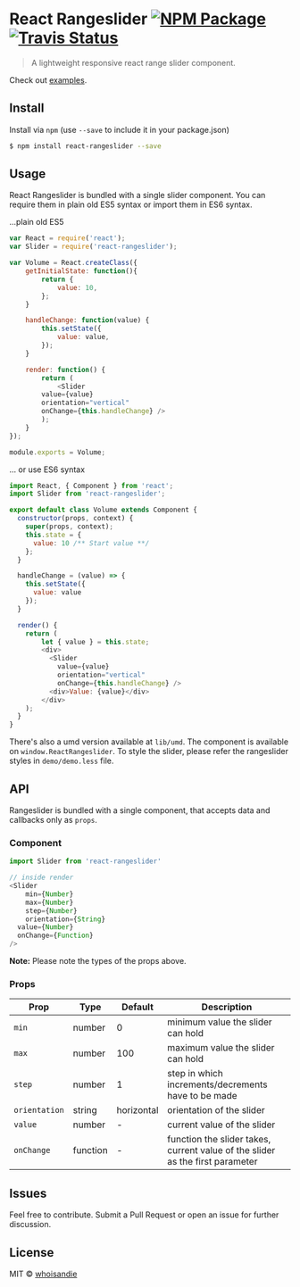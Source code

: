 # React Rangeslider [![NPM Package][npm_img]][npm_site] [![Travis Status][trav_img]][trav_site]
> A lightweight responsive react range slider component.

Check out [examples](https://whoisandie.github.io/react-rangeslider).

## Install
Install via `npm` (use `--save` to include it in your package.json)

```bash
$ npm install react-rangeslider --save
```

## Usage
React Rangeslider is bundled with a single slider component. You can require them in plain old ES5 syntax or import them in ES6 syntax.

...plain old ES5

```js
var React = require('react');
var Slider = require('react-rangeslider');

var Volume = React.createClass({
	getInitialState: function(){
		return {
			value: 10,
		};
	}

	handleChange: function(value) {
		this.setState({
			value: value,
		});
	}

	render: function() {
		return (
			<Slider
        value={value}
        orientation="vertical"
        onChange={this.handleChange} />
		);
	}
});

module.exports = Volume;
```

... or use ES6 syntax

```js
import React, { Component } from 'react';
import Slider from 'react-rangeslider';

export default class Volume extends Component {
  constructor(props, context) {
    super(props, context);
    this.state = {
      value: 10 /** Start value **/
    };
  }

  handleChange = (value) => {
    this.setState({
      value: value
    });
  }

  render() {
    return (
    	let { value } = this.state;
    	<div>
	      <Slider
	        value={value}
	        orientation="vertical"
	        onChange={this.handleChange} />
	      <div>Value: {value}</div>
	    </div>
    );
  }
}
```
There's also a umd version available at `lib/umd`. The component is available on `window.ReactRangeslider`. To style the slider, please refer the rangeslider styles in `demo/demo.less` file.

## API
Rangeslider is bundled with a single component, that accepts data and callbacks only as `props`.

### Component
```js
import Slider from 'react-rangeslider'

// inside render
<Slider
	min={Number}
	max={Number}
	step={Number}
	orientation={String}
  value={Number}
  onChange={Function}
/>
```

**Note:** Please note the types of the props above.

### Props

Prop   	 			 |  Type      |  Default      |  Description
---------   	 |  -------   |  -------      |  -----------
`min`     		 |  number    |  0				   	 |  minimum value the slider can hold
`max`    			 |  number    |  100				   |  maximum value the slider can hold
`step` 				 |  number    |  1          	 |  step in which increments/decrements have to be made
`orientation`  |  string    |  horizontal   |  orientation of the slider
`value`  			 |  number    |  -            |  current value of the slider
`onChange`  	 |  function  |  -            |  function the slider takes, current value of the slider as the first parameter


## Issues
Feel free to contribute. Submit a Pull Request or open an issue for further discussion.

## License
MIT &copy; [whoisandie](http://whoisandie.com)

[trav_img]: https://api.travis-ci.org/whoisandie/react-rangeslider.svg
[trav_site]: https://travis-ci.org/whoisandie/react-rangeslider
[npm_img]: https://img.shields.io/npm/v/react-rangeslider.svg?style=flat-square
[npm_site]: https://www.npmjs.org/package/react-rangeslider
